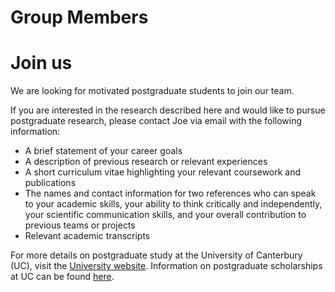 # Group Members




# Join us
We are looking for motivated postgraduate students to join our team.

If you are interested in the research described here and would like to pursue postgraduate research, please contact Joe via email with the following information:
* A brief statement of your career goals
* A description of previous research or relevant experiences
* A short curriculum vitae highlighting your relevant coursework and publications
* The names and contact information for two references who can speak to your academic skills, your ability to think critically and independently, your scientific communication skills, and your overall contribution to previous teams or projects
* Relevant academic transcripts

For more details on postgraduate study at the University of Canterbury (UC), visit the [University website](https://www.canterbury.ac.nz/postgraduate/). Information on postgraduate scholarships at UC can be found [here](https://www.canterbury.ac.nz/get-started/scholarships/types/college/). 
